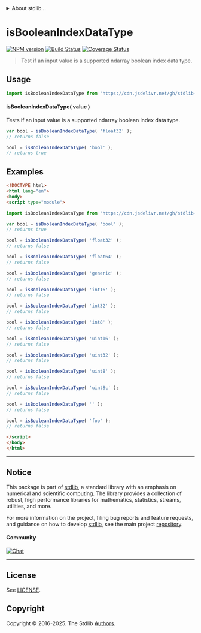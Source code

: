 <!--

@license Apache-2.0

Copyright (c) 2025 The Stdlib Authors.

Licensed under the Apache License, Version 2.0 (the "License");
you may not use this file except in compliance with the License.
You may obtain a copy of the License at

   http://www.apache.org/licenses/LICENSE-2.0

Unless required by applicable law or agreed to in writing, software
distributed under the License is distributed on an "AS IS" BASIS,
WITHOUT WARRANTIES OR CONDITIONS OF ANY KIND, either express or implied.
See the License for the specific language governing permissions and
limitations under the License.

-->


<details>
  <summary>
    About stdlib...
  </summary>
  <p>We believe in a future in which the web is a preferred environment for numerical computation. To help realize this future, we've built stdlib. stdlib is a standard library, with an emphasis on numerical and scientific computation, written in JavaScript (and C) for execution in browsers and in Node.js.</p>
  <p>The library is fully decomposable, being architected in such a way that you can swap out and mix and match APIs and functionality to cater to your exact preferences and use cases.</p>
  <p>When you use stdlib, you can be absolutely certain that you are using the most thorough, rigorous, well-written, studied, documented, tested, measured, and high-quality code out there.</p>
  <p>To join us in bringing numerical computing to the web, get started by checking us out on <a href="https://github.com/stdlib-js/stdlib">GitHub</a>, and please consider <a href="https://opencollective.com/stdlib">financially supporting stdlib</a>. We greatly appreciate your continued support!</p>
</details>

# isBooleanIndexDataType

[![NPM version][npm-image]][npm-url] [![Build Status][test-image]][test-url] [![Coverage Status][coverage-image]][coverage-url] <!-- [![dependencies][dependencies-image]][dependencies-url] -->

> Test if an input value is a supported ndarray boolean index data type.

<!-- Section to include introductory text. Make sure to keep an empty line after the intro `section` element and another before the `/section` close. -->

<section class="intro">

</section>

<!-- /.intro -->

<!-- Package usage documentation. -->



<section class="usage">

## Usage

```javascript
import isBooleanIndexDataType from 'https://cdn.jsdelivr.net/gh/stdlib-js/ndarray-base-assert-is-boolean-index-data-type@esm/index.mjs';
```

#### isBooleanIndexDataType( value )

Tests if an input value is a supported ndarray boolean index data type.

```javascript
var bool = isBooleanIndexDataType( 'float32' );
// returns false

bool = isBooleanIndexDataType( 'bool' );
// returns true
```

</section>

<!-- /.usage -->

<!-- Package usage notes. Make sure to keep an empty line after the `section` element and another before the `/section` close. -->

<section class="notes">

</section>

<!-- /.notes -->

<!-- Package usage examples. -->

<section class="examples">

## Examples

<!-- eslint no-undef: "error" -->

```html
<!DOCTYPE html>
<html lang="en">
<body>
<script type="module">

import isBooleanIndexDataType from 'https://cdn.jsdelivr.net/gh/stdlib-js/ndarray-base-assert-is-boolean-index-data-type@esm/index.mjs';

var bool = isBooleanIndexDataType( 'bool' );
// returns true

bool = isBooleanIndexDataType( 'float32' );
// returns false

bool = isBooleanIndexDataType( 'float64' );
// returns false

bool = isBooleanIndexDataType( 'generic' );
// returns false

bool = isBooleanIndexDataType( 'int16' );
// returns false

bool = isBooleanIndexDataType( 'int32' );
// returns false

bool = isBooleanIndexDataType( 'int8' );
// returns false

bool = isBooleanIndexDataType( 'uint16' );
// returns false

bool = isBooleanIndexDataType( 'uint32' );
// returns false

bool = isBooleanIndexDataType( 'uint8' );
// returns false

bool = isBooleanIndexDataType( 'uint8c' );
// returns false

bool = isBooleanIndexDataType( '' );
// returns false

bool = isBooleanIndexDataType( 'foo' );
// returns false

</script>
</body>
</html>
```

</section>

<!-- /.examples -->

<!-- Section to include cited references. If references are included, add a horizontal rule *before* the section. Make sure to keep an empty line after the `section` element and another before the `/section` close. -->

<section class="references">

</section>

<!-- /.references -->

<!-- Section for related `stdlib` packages. Do not manually edit this section, as it is automatically populated. -->

<section class="related">

</section>

<!-- /.related -->

<!-- Section for all links. Make sure to keep an empty line after the `section` element and another before the `/section` close. -->


<section class="main-repo" >

* * *

## Notice

This package is part of [stdlib][stdlib], a standard library with an emphasis on numerical and scientific computing. The library provides a collection of robust, high performance libraries for mathematics, statistics, streams, utilities, and more.

For more information on the project, filing bug reports and feature requests, and guidance on how to develop [stdlib][stdlib], see the main project [repository][stdlib].

#### Community

[![Chat][chat-image]][chat-url]

---

## License

See [LICENSE][stdlib-license].


## Copyright

Copyright &copy; 2016-2025. The Stdlib [Authors][stdlib-authors].

</section>

<!-- /.stdlib -->

<!-- Section for all links. Make sure to keep an empty line after the `section` element and another before the `/section` close. -->

<section class="links">

[npm-image]: http://img.shields.io/npm/v/@stdlib/ndarray-base-assert-is-boolean-index-data-type.svg
[npm-url]: https://npmjs.org/package/@stdlib/ndarray-base-assert-is-boolean-index-data-type

[test-image]: https://github.com/stdlib-js/ndarray-base-assert-is-boolean-index-data-type/actions/workflows/test.yml/badge.svg?branch=main
[test-url]: https://github.com/stdlib-js/ndarray-base-assert-is-boolean-index-data-type/actions/workflows/test.yml?query=branch:main

[coverage-image]: https://img.shields.io/codecov/c/github/stdlib-js/ndarray-base-assert-is-boolean-index-data-type/main.svg
[coverage-url]: https://codecov.io/github/stdlib-js/ndarray-base-assert-is-boolean-index-data-type?branch=main

<!--

[dependencies-image]: https://img.shields.io/david/stdlib-js/ndarray-base-assert-is-boolean-index-data-type.svg
[dependencies-url]: https://david-dm.org/stdlib-js/ndarray-base-assert-is-boolean-index-data-type/main

-->

[chat-image]: https://img.shields.io/gitter/room/stdlib-js/stdlib.svg
[chat-url]: https://app.gitter.im/#/room/#stdlib-js_stdlib:gitter.im

[stdlib]: https://github.com/stdlib-js/stdlib

[stdlib-authors]: https://github.com/stdlib-js/stdlib/graphs/contributors

[umd]: https://github.com/umdjs/umd
[es-module]: https://developer.mozilla.org/en-US/docs/Web/JavaScript/Guide/Modules

[deno-url]: https://github.com/stdlib-js/ndarray-base-assert-is-boolean-index-data-type/tree/deno
[deno-readme]: https://github.com/stdlib-js/ndarray-base-assert-is-boolean-index-data-type/blob/deno/README.md
[umd-url]: https://github.com/stdlib-js/ndarray-base-assert-is-boolean-index-data-type/tree/umd
[umd-readme]: https://github.com/stdlib-js/ndarray-base-assert-is-boolean-index-data-type/blob/umd/README.md
[esm-url]: https://github.com/stdlib-js/ndarray-base-assert-is-boolean-index-data-type/tree/esm
[esm-readme]: https://github.com/stdlib-js/ndarray-base-assert-is-boolean-index-data-type/blob/esm/README.md
[branches-url]: https://github.com/stdlib-js/ndarray-base-assert-is-boolean-index-data-type/blob/main/branches.md

[stdlib-license]: https://raw.githubusercontent.com/stdlib-js/ndarray-base-assert-is-boolean-index-data-type/main/LICENSE

</section>

<!-- /.links -->
